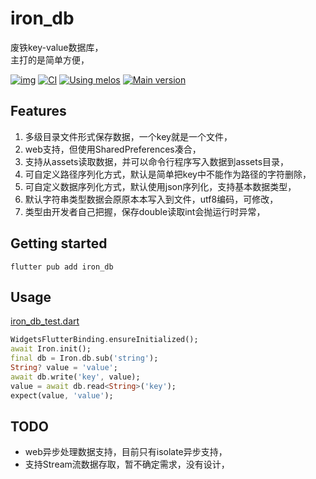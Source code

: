 # iron_db
废铁key-value数据库，  
主打的是简单方便，  

[![img](https://img.shields.io/github/release/AoEiuV020/FlutterIronDB.svg)](https://github.com/AoEiuV020/FlutterIronDB/releases)
[![CI](https://github.com/AoEiuV020/FlutterIronDB/workflows/CI/badge.svg)](https://github.com/AoEiuV020/FlutterIronDB/actions)
[![Using melos](https://img.shields.io/badge/maintained%20with-melos-f700ff.svg?style=flat-square)](https://github.com/invertase/melos)
[![Main version](https://img.shields.io/pub/v/iron_db.svg)](https://pub.dev/packages/iron_db)

## Features

1. 多级目录文件形式保存数据，一个key就是一个文件，
1. web支持，但使用SharedPreferences凑合，
1. 支持从assets读取数据，并可以命令行程序写入数据到assets目录，
1. 可自定义路径序列化方式，默认是简单把key中不能作为路径的字符删除，
1. 可自定义数据序列化方式，默认使用json序列化，支持基本数据类型，
1. 默认字符串类型数据会原原本本写入到文件，utf8编码，可修改，
1. 类型由开发者自己把握，保存double读取int会抛运行时异常，

## Getting started

```shell
flutter pub add iron_db
```

## Usage
[iron_db_test.dart](./test/iron_db_test.dart)
```dart
WidgetsFlutterBinding.ensureInitialized();
await Iron.init();
final db = Iron.db.sub('string');
String? value = 'value';
await db.write('key', value);
value = await db.read<String>('key');
expect(value, 'value');
```

## TODO
- web异步处理数据支持，目前只有isolate异步支持，
- 支持Stream流数据存取，暂不确定需求，没有设计，